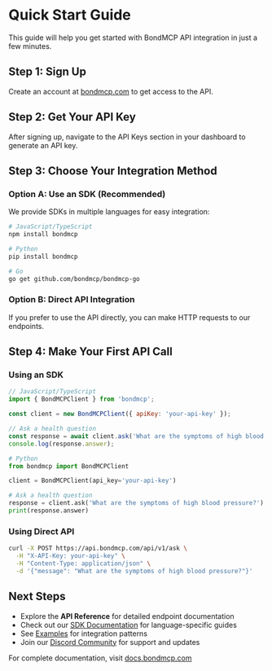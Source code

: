 # Quick Start Guide

This guide will help you get started with BondMCP API integration in just a few minutes.

## Step 1: Sign Up

Create an account at [bondmcp.com](https://bondmcp.com) to get access to the API.

## Step 2: Get Your API Key

After signing up, navigate to the API Keys section in your dashboard to generate an API key.

## Step 3: Choose Your Integration Method

### Option A: Use an SDK (Recommended)

We provide SDKs in multiple languages for easy integration:

```bash
# JavaScript/TypeScript
npm install bondmcp

# Python
pip install bondmcp

# Go
go get github.com/bondmcp/bondmcp-go
```

### Option B: Direct API Integration

If you prefer to use the API directly, you can make HTTP requests to our endpoints.

## Step 4: Make Your First API Call

### Using an SDK

```javascript
// JavaScript/TypeScript
import { BondMCPClient } from 'bondmcp';

const client = new BondMCPClient({ apiKey: 'your-api-key' });

// Ask a health question
const response = await client.ask('What are the symptoms of high blood pressure?');
console.log(response.answer);
```

```python
# Python
from bondmcp import BondMCPClient

client = BondMCPClient(api_key='your-api-key')

# Ask a health question
response = client.ask('What are the symptoms of high blood pressure?')
print(response.answer)
```

### Using Direct API

```bash
curl -X POST https://api.bondmcp.com/api/v1/ask \
  -H "X-API-Key: your-api-key" \
  -H "Content-Type: application/json" \
  -d '{"message": "What are the symptoms of high blood pressure?"}'
```

## Next Steps

- Explore the **API Reference**  for detailed endpoint documentation
- Check out our [SDK Documentation](https://docs.bondmcp.com/sdks) for language-specific guides
- See [Examples](https://github.com/bondmcp/mcp/tree/main/examples) for integration patterns
- Join our [Discord Community](https://discord.gg/bondmcp) for support and updates

For complete documentation, visit [docs.bondmcp.com](https://docs.bondmcp.com)

